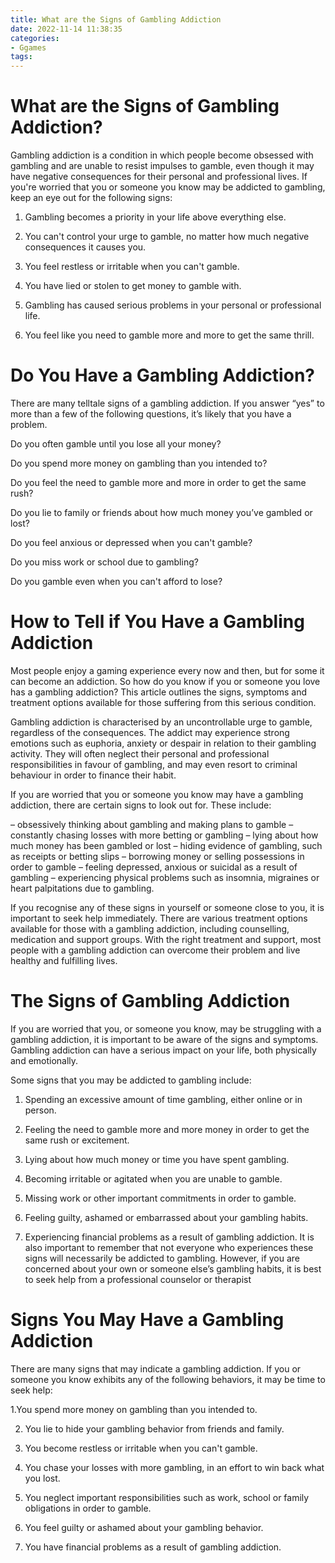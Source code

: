 ```yaml
---
title: What are the Signs of Gambling Addiction
date: 2022-11-14 11:38:35
categories:
- Ggames
tags:
---
```



#  What are the Signs of Gambling Addiction?

Gambling addiction is a condition in which people become obsessed with gambling and are unable to resist impulses to gamble, even though it may have negative consequences for their personal and professional lives. If you're worried that you or someone you know may be addicted to gambling, keep an eye out for the following signs:

1. Gambling becomes a priority in your life above everything else.

2. You can't control your urge to gamble, no matter how much negative consequences it causes you.

3. You feel restless or irritable when you can't gamble.

4. You have lied or stolen to get money to gamble with.

5. Gambling has caused serious problems in your personal or professional life.

6. You feel like you need to gamble more and more to get the same thrill.

#  Do You Have a Gambling Addiction?

There are many telltale signs of a gambling addiction. If you answer “yes” to more than a few of the following questions, it’s likely that you have a problem.

Do you often gamble until you lose all your money?

Do you spend more money on gambling than you intended to?

Do you feel the need to gamble more and more in order to get the same rush?

Do you lie to family or friends about how much money you’ve gambled or lost?

Do you feel anxious or depressed when you can't gamble?

Do you miss work or school due to gambling?

Do you gamble even when you can't afford to lose?

#  How to Tell if You Have a Gambling Addiction

Most people enjoy a gaming experience every now and then, but for some it can become an addiction. So how do you know if you or someone you love has a gambling addiction? This article outlines the signs, symptoms and treatment options available for those suffering from this serious condition.

Gambling addiction is characterised by an uncontrollable urge to gamble, regardless of the consequences. The addict may experience strong emotions such as euphoria, anxiety or despair in relation to their gambling activity. They will often neglect their personal and professional responsibilities in favour of gambling, and may even resort to criminal behaviour in order to finance their habit.

If you are worried that you or someone you know may have a gambling addiction, there are certain signs to look out for. These include:

– obsessively thinking about gambling and making plans to gamble
– constantly chasing losses with more betting or gambling
– lying about how much money has been gambled or lost
– hiding evidence of gambling, such as receipts or betting slips
– borrowing money or selling possessions in order to gamble
– feeling depressed, anxious or suicidal as a result of gambling
– experiencing physical problems such as insomnia, migraines or heart palpitations due to gambling.

If you recognise any of these signs in yourself or someone close to you, it is important to seek help immediately. There are various treatment options available for those with a gambling addiction, including counselling, medication and support groups. With the right treatment and support, most people with a gambling addiction can overcome their problem and live healthy and fulfilling lives.

#  The Signs of Gambling Addiction

If you are worried that you, or someone you know, may be struggling with a gambling addiction, it is important to be aware of the signs and symptoms. Gambling addiction can have a serious impact on your life, both physically and emotionally.

Some signs that you may be addicted to gambling include:

1. Spending an excessive amount of time gambling, either online or in person.

2. Feeling the need to gamble more and more money in order to get the same rush or excitement.

3. Lying about how much money or time you have spent gambling.

4. Becoming irritable or agitated when you are unable to gamble.

5. Missing work or other important commitments in order to gamble.

6. Feeling guilty, ashamed or embarrassed about your gambling habits.

7. Experiencing financial problems as a result of gambling addiction.
It is also important to remember that not everyone who experiences these signs will necessarily be addicted to gambling. However, if you are concerned about your own or someone else’s gambling habits, it is best to seek help from a professional counselor or therapist

#  Signs You May Have a Gambling Addiction

There are many signs that may indicate a gambling addiction. If you or someone you know exhibits any of the following behaviors, it may be time to seek help:

1.You spend more money on gambling than you intended to.

2. You lie to hide your gambling behavior from friends and family.

3. You become restless or irritable when you can't gamble.

4. You chase your losses with more gambling, in an effort to win back what you lost.

5. You neglect important responsibilities such as work, school or family obligations in order to gamble.

6. You feel guilty or ashamed about your gambling behavior.

7. You have financial problems as a result of gambling addiction.
